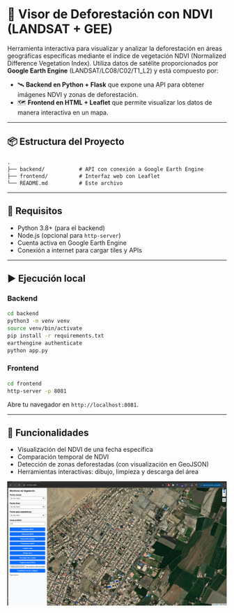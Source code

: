 # 🌱 Visor de Deforestación con NDVI (LANDSAT + GEE)

Herramienta interactiva para visualizar y analizar la deforestación en áreas geográficas específicas mediante el índice de vegetación NDVI (Normalized Difference Vegetation Index). Utiliza datos de satélite proporcionados por **Google Earth Engine** (LANDSAT/LC08/C02/T1_L2) y está compuesto por:

- 🛰️ **Backend en Python + Flask** que expone una API para obtener imágenes NDVI y zonas de deforestación.
- 🗺️ **Frontend en HTML + Leaflet** que permite visualizar los datos de manera interactiva en un mapa.

---

## 📦 Estructura del Proyecto

```
.
├── backend/           # API con conexión a Google Earth Engine
├── frontend/          # Interfaz web con Leaflet
└── README.md          # Este archivo
```

---

## 🚀 Requisitos

- Python 3.8+ (para el backend)
- Node.js (opcional para `http-server`)
- Cuenta activa en Google Earth Engine
- Conexión a internet para cargar tiles y APIs

---

## ▶️ Ejecución local

### Backend

```bash
cd backend
python3 -m venv venv
source venv/bin/activate
pip install -r requirements.txt
earthengine authenticate
python app.py
```

### Frontend

```bash
cd frontend
http-server -p 8081
```

Abre tu navegador en `http://localhost:8081`.

---

## 🧠 Funcionalidades

- Visualización del NDVI de una fecha específica
- Comparación temporal de NDVI
- Detección de zonas deforestadas (con visualización en GeoJSON)
- Herramientas interactivas: dibujo, limpieza y descarga del área

![Vista previa del visor](assets/2025-05-12_22_37_06.png)
